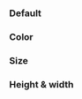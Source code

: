 ### Default

<scale-icon path="M23.55 9.4c-.25-.7-.85-1.2-1.6-1.25l-6-.45-2.25-5.55C13.4 1.45 12.75 1 12 1s-1.4.45-1.7 1.15L8 7.75 2 8.2c-.75.05-1.35.55-1.6 1.25s0 1.45.55 1.95l4.6 3.9-1.4 5.8c-.15.7.1 1.45.7 1.9.3.25.7.35 1.05.35.35 0 .65-.1.95-.25L12 19.9l5.1 3.2c.65.4 1.4.35 2-.05.6-.45.85-1.2.7-1.9l-1.45-5.85 4.6-3.9c.6-.55.85-1.3.6-2zm-1.5.8l-5.3 4.5 1.65 6.75c.05.2-.05.3-.1.35-.05.05-.2.1-.35 0L12 18.1l-5.9 3.65c-.15.1-.3.05-.35 0-.05-.05-.15-.15-.1-.35l1.65-6.75-5.3-4.5c-.15-.1-.1-.25-.1-.35 0-.05.1-.2.25-.2l6.95-.5 2.65-6.45c.05-.15.15-.15.25-.15s.2.05.3.2l2.65 6.45 6.95.5c.2 0 .25.15.25.2 0 .1 0 .25-.1.35z">
</scale-icon>

### Color
<scale-icon color="red" path="M23.55 9.4c-.25-.7-.85-1.2-1.6-1.25l-6-.45-2.25-5.55C13.4 1.45 12.75 1 12 1s-1.4.45-1.7 1.15L8 7.75 2 8.2c-.75.05-1.35.55-1.6 1.25s0 1.45.55 1.95l4.6 3.9-1.4 5.8c-.15.7.1 1.45.7 1.9.3.25.7.35 1.05.35.35 0 .65-.1.95-.25L12 19.9l5.1 3.2c.65.4 1.4.35 2-.05.6-.45.85-1.2.7-1.9l-1.45-5.85 4.6-3.9c.6-.55.85-1.3.6-2zm-1.5.8l-5.3 4.5 1.65 6.75c.05.2-.05.3-.1.35-.05.05-.2.1-.35 0L12 18.1l-5.9 3.65c-.15.1-.3.05-.35 0-.05-.05-.15-.15-.1-.35l1.65-6.75-5.3-4.5c-.15-.1-.1-.25-.1-.35 0-.05.1-.2.25-.2l6.95-.5 2.65-6.45c.05-.15.15-.15.25-.15s.2.05.3.2l2.65 6.45 6.95.5c.2 0 .25.15.25.2 0 .1 0 .25-.1.35z">
</scale-icon>

### Size
<scale-icon size="32" path="M23.55 9.4c-.25-.7-.85-1.2-1.6-1.25l-6-.45-2.25-5.55C13.4 1.45 12.75 1 12 1s-1.4.45-1.7 1.15L8 7.75 2 8.2c-.75.05-1.35.55-1.6 1.25s0 1.45.55 1.95l4.6 3.9-1.4 5.8c-.15.7.1 1.45.7 1.9.3.25.7.35 1.05.35.35 0 .65-.1.95-.25L12 19.9l5.1 3.2c.65.4 1.4.35 2-.05.6-.45.85-1.2.7-1.9l-1.45-5.85 4.6-3.9c.6-.55.85-1.3.6-2zm-1.5.8l-5.3 4.5 1.65 6.75c.05.2-.05.3-.1.35-.05.05-.2.1-.35 0L12 18.1l-5.9 3.65c-.15.1-.3.05-.35 0-.05-.05-.15-.15-.1-.35l1.65-6.75-5.3-4.5c-.15-.1-.1-.25-.1-.35 0-.05.1-.2.25-.2l6.95-.5 2.65-6.45c.05-.15.15-.15.25-.15s.2.05.3.2l2.65 6.45 6.95.5c.2 0 .25.15.25.2 0 .1 0 .25-.1.35z">
</scale-icon>

### Height & width
<scale-icon height="32" width="64" path="M23.55 9.4c-.25-.7-.85-1.2-1.6-1.25l-6-.45-2.25-5.55C13.4 1.45 12.75 1 12 1s-1.4.45-1.7 1.15L8 7.75 2 8.2c-.75.05-1.35.55-1.6 1.25s0 1.45.55 1.95l4.6 3.9-1.4 5.8c-.15.7.1 1.45.7 1.9.3.25.7.35 1.05.35.35 0 .65-.1.95-.25L12 19.9l5.1 3.2c.65.4 1.4.35 2-.05.6-.45.85-1.2.7-1.9l-1.45-5.85 4.6-3.9c.6-.55.85-1.3.6-2zm-1.5.8l-5.3 4.5 1.65 6.75c.05.2-.05.3-.1.35-.05.05-.2.1-.35 0L12 18.1l-5.9 3.65c-.15.1-.3.05-.35 0-.05-.05-.15-.15-.1-.35l1.65-6.75-5.3-4.5c-.15-.1-.1-.25-.1-.35 0-.05.1-.2.25-.2l6.95-.5 2.65-6.45c.05-.15.15-.15.25-.15s.2.05.3.2l2.65 6.45 6.95.5c.2 0 .25.15.25.2 0 .1 0 .25-.1.35z">
</scale-icon>
